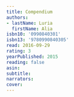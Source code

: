 ```yaml
---
title: Compendium
authors:
- lastName: Luria
  firstName: Alia
isbn10: '0990840301'
isbn13: '9780990840305'
read: 2016-09-29
rating: 3
yearPublished: 2015
reading: false
asin:
subtitle:
narrators:
cover:
---
```

